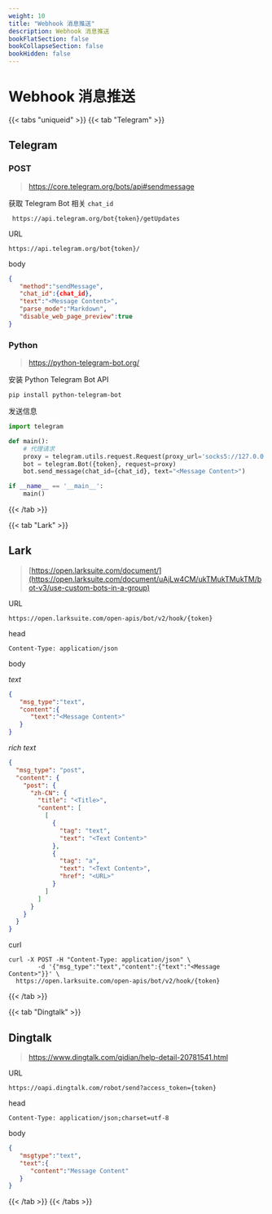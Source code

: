 ```yaml
---
weight: 10
title: "Webhook 消息推送"
description: Webhook 消息推送
bookFlatSection: false
bookCollapseSection: false
bookHidden: false
---
```


# Webhook 消息推送

{{< tabs "uniqueid" >}}
{{< tab "Telegram" >}}
## Telegram

### POST

> https://core.telegram.org/bots/api#sendmessage

获取 Telegram Bot 相关 `chat_id`

```
 https://api.telegram.org/bot{token}/getUpdates
```

URL

```
https://api.telegram.org/bot{token}/
```

body

``` json
{
   "method":"sendMessage",
   "chat_id":{chat_id},
   "text":"<Message Content>",
   "parse_mode":"Markdown",
   "disable_web_page_preview":true
}
```

### Python

> https://python-telegram-bot.org/

安装 Python Telegram Bot API

``` console
pip install python-telegram-bot
```

发送信息

``` python
import telegram

def main():
    # 代理请求
    proxy = telegram.utils.request.Request(proxy_url='socks5://127.0.0.1:1080')
    bot = telegram.Bot({token}, request=proxy)
    bot.send_message(chat_id={chat_id}, text="<Message Content>")

if __name__ == '__main__':
    main()
```
{{< /tab >}}

{{< tab "Lark" >}}

## Lark

> [https://open.larksuite.com/document/](https://open.larksuite.com/document/uAjLw4CM/ukTMukTMukTM/bot-v3/use-custom-bots-in-a-group)

URL

```
https://open.larksuite.com/open-apis/bot/v2/hook/{token}
```

head

```
Content-Type: application/json
```

body

*text*

``` json
{
   "msg_type":"text",
   "content":{
      "text":"<Message Content>"
   }
}
```

*rich text*

``` json
{
  "msg_type": "post",
  "content": {
    "post": {
      "zh-CN": {
        "title": "<Title>",
        "content": [
          [
            {
              "tag": "text",
              "text": "<Text Content>"
            },
            {
              "tag": "a",
              "text": "<Text Content>",
              "href": "<URL>"
            }
          ]
        ]
      }
    }
  }
}
```

curl

``` console
curl -X POST -H "Content-Type: application/json" \
        -d '{"msg_type":"text","content":{"text":"<Message Content>"}}' \
  ​https://open.larksuite.com/open-apis/bot/v2/hook/{token}​ 
```
{{< /tab >}}

{{< tab "Dingtalk" >}}

## Dingtalk

> https://www.dingtalk.com/qidian/help-detail-20781541.html

URL

```
https://oapi.dingtalk.com/robot/send?access_token={token}
```

head

```
Content-Type: application/json;charset=utf-8
```

body

``` json
{
   "msgtype":"text",
   "text":{
      "content":"Message Content"
   }
}
```
{{< /tab >}}
{{< /tabs >}}